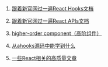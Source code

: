 
1. <a href='./React Hooks.md'>跟着新官网过一遍React Hooks文档</a>

2. <a href='./React APIs.md'>跟着新官网过一遍React APIs文档</a>

<!-- 3. <a href='./Escape Hatches.md'>跟着新官网过一遍React Escape Hatches下的文档</a> -->

3. <a href='./HOC.md'>higher-order component（高阶组件）</a>

4. <a href='./ahooks源码.md'>从ahooks源码中能学到什么</a>

5. <a href='./articles.md'>一些React相关的高质量文章</a>
